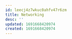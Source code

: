```yaml
---
id: leecj4z7wkuc0ahfv47r6zm
title: Networking
desc: ''
updated: 1691668420974
created: 1691668420974
---
```

